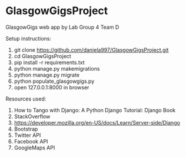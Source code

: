 # GlasgowGigsProject
GlasgowGigs web app by Lab Group 4 Team D

Setup instructions:

1. git clone https://github.com/daniela997/GlasgowGigsProject.git
2. cd GlasgowGigsProject
3. pip install -r requirements.txt
4. python manage.py makemigrations
5. python manage.py migrate
6. python populate_glasgowgigs.py
7. open 127.0.0.1:8000 in browser

Resources used:

1. How to Tango with Django: A Python Django Tutorial: Django Book
2. StackOverflow
3. https://developer.mozilla.org/en-US/docs/Learn/Server-side/Django
4. Bootstrap
5. Twitter API
6. Facebook API
7. GoogleMaps API
